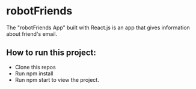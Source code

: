 # robotFriends
The "robotFriends App" built with React.js is an app that gives information about friend's email.
## How to run this project:
* Clone this repos
* Run npm install
* Run npm start to view the project.
